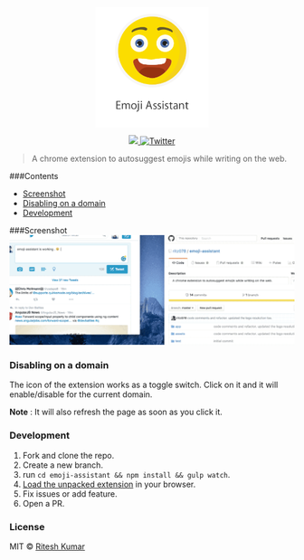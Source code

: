 <p align="center"><img src="assets/logo.png" align="center" alt="" width="200"></p>

<p align="center">
<a href="">
  <img src="https://img.shields.io/chrome-web-store/v/nimelepbpejjlbmoobocpfnjhihnpked.svg?style=flat"/>
</a>
<a href="https://twitter.com/intent/tweet?text=emoji-assistant%20%7C%20A%20chrome%20extension%20to%20autosuggest%20emojis%20while%20writing%20on%20the%20web.&amp;url='http%3A%2F%2Fbit.ly%2F1NIvT8A'&amp;hashtags=JavaScript">
   <img src="https://img.shields.io/twitter/url/https/github.com/ritz078/emoji-assistant.svg?style=social" alt="Twitter" style="max-width:100%;">
   </a>
   </p>

> A chrome extension to autosuggest emojis while writing on the web.

###Contents
* [Screenshot](#screenshot)
* [Disabling on a domain](#disabling-on-a-domain)
* [Development](#development)

###Screenshot
![](assets/demo.gif)

### Disabling on a domain
The icon of the extension works as a toggle switch. Click on it and it will enable/disable for the current domain.

**Note** : It will also refresh the page as soon as you click it.

### Development
1. Fork and clone the repo.
2. Create a new branch.
3. run `cd emoji-assistant && npm install && gulp watch`.
4. [Load the unpacked extension](https://developer.chrome.com/extensions/getstarted#unpacked) in your browser.
5. Fix issues or add feature.
6. Open a PR.

### License
MIT © <a href="https://twitter.com/ritz078" target="_blank">Ritesh Kumar</a>
